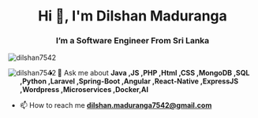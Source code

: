 <h1 align="center">Hi 👋, I'm Dilshan Maduranga</h1>

<h3 align="center">I’m a Software Engineer From Sri Lanka</h3>
<p align="left">
</p>
<p align="left"> <img src="https://komarev.com/ghpvc/?username=dilshan7542&label=Profile%20views&color=0e75b6&style=flat" alt="dilshan7542" /> </p>
<p><img align="left" src="https://github-readme-stats.vercel.app/api/top-langs?username=dilshan7542&show_icons=true&locale=en&layout=compact" alt="dilshan7542" /></p>

- 💬 Ask me about **Java ,JS ,PHP ,Html ,CSS ,MongoDB ,SQL ,Python ,Laravel ,Spring-Boot ,Angular ,React-Native ,ExpressJS ,Wordpress ,Microservices ,Docker,AI**

- 📫 How to reach me **dilshan.maduranga7542@gmail.com**



